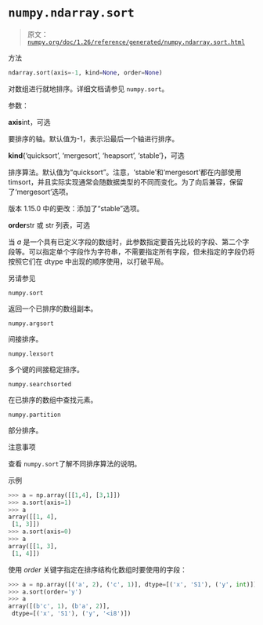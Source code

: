 # `numpy.ndarray.sort`

> 原文：[`numpy.org/doc/1.26/reference/generated/numpy.ndarray.sort.html`](https://numpy.org/doc/1.26/reference/generated/numpy.ndarray.sort.html)

方法

```py
ndarray.sort(axis=-1, kind=None, order=None)
```

对数组进行就地排序。详细文档请参见 `numpy.sort`。

参数：

**axis**int，可选

要排序的轴。默认值为-1，表示沿最后一个轴进行排序。

**kind**{‘quicksort’, ‘mergesort’, ‘heapsort’, ‘stable’}，可选

排序算法。默认值为“quicksort”。注意，‘stable’和‘mergesort’都在内部使用 timsort，并且实际实现通常会随数据类型的不同而变化。为了向后兼容，保留了‘mergesort’选项。

版本 1.15.0 中的更改：添加了“stable”选项。

**order**str 或 str 列表，可选

当 *a* 是一个具有已定义字段的数组时，此参数指定要首先比较的字段、第二个字段等。可以指定单个字段作为字符串，不需要指定所有字段，但未指定的字段仍将按照它们在 dtype 中出现的顺序使用，以打破平局。

另请参见

`numpy.sort`

返回一个已排序的数组副本。

`numpy.argsort`

间接排序。

`numpy.lexsort`

多个键的间接稳定排序。

`numpy.searchsorted`

在已排序的数组中查找元素。

`numpy.partition`

部分排序。

注意事项

查看 `numpy.sort`了解不同排序算法的说明。

示例

```py
>>> a = np.array([[1,4], [3,1]])
>>> a.sort(axis=1)
>>> a
array([[1, 4],
 [1, 3]])
>>> a.sort(axis=0)
>>> a
array([[1, 3],
 [1, 4]]) 
```

使用 *order* 关键字指定在排序结构化数组时要使用的字段：

```py
>>> a = np.array([('a', 2), ('c', 1)], dtype=[('x', 'S1'), ('y', int)])
>>> a.sort(order='y')
>>> a
array([(b'c', 1), (b'a', 2)],
 dtype=[('x', 'S1'), ('y', '<i8')]) 
```
